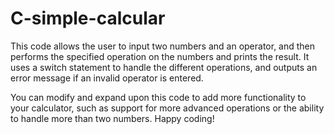 # C-simple-calcular

This code allows the user to input two numbers and an operator, and then performs the specified operation on the numbers and prints the result. It uses a switch statement to handle the different operations, and outputs an error message if an invalid operator is entered.

You can modify and expand upon this code to add more functionality to your calculator, such as support for more advanced operations or the ability to handle more than two numbers. Happy coding!
